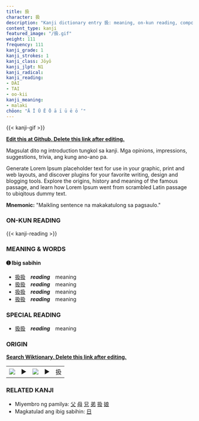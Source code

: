 ```yaml
---
title: 扱
character: 扱
description: "Kanji dictionary entry 扱: meaning, on-kun reading, compounds, origin, related kanji"
content_type: kanji
featured_image: "/扱.gif"
weight: 111
frequency: 111
kanji_grade: 1
kanji_strokes: 1
kanji_class: Jōyō
kanji_jlpt: N1
kanji_radical: 
kanji_reading: 
- DAI
- TAI
- oo-kii
kanji_meaning:
- malaki
chōon: "Ā Ī Ū Ē Ō ā ī ū ē ō ’"
---
```

[//]: # (Don't edit the line below. Kanji animated GIF code is automatically generated.)
{{< kanji-gif >}}

[//]: # (Edit below this line.)

**[Edit this at Github. Delete this link after editing.](https://github.com/tim0g/tim/tree/main/content/kanji/扱/index.md)**

Magsulat dito ng introduction tungkol sa kanji. Mga opinions, impressions, suggestions, trivia, ang kung ano-ano pa.

Generate Lorem Ipsum placeholder text for use in your graphic, print and web layouts, and discover plugins for your favorite writing, design and blogging tools. Explore the origins, history and meaning of the famous passage, and learn how Lorem Ipsum went from scrambled Latin passage to ubiqitous dummy text.
 
**Mnemonic:** "Maikling sentence na makakatulong sa pagsaulo."

### ON-KUN READING

[//]: # (Don't edit the line below. ON-KUN READING code is automatically generated.)
{{< kanji-reading >}}

### MEANING & WORDS

#### ➊ **Ibig sabihin**
  - [扱](../扱)[扱](../扱)　***reading***　meaning
  - [扱](../扱)[扱](../扱)　***reading***　meaning
  - [扱](../扱)[扱](../扱)　***reading***　meaning
  - [扱](../扱)[扱](../扱)　***reading***　meaning

### SPECIAL READING
  - [扱](../扱)[扱](../扱)　***reading***　meaning

### ORIGIN

**[Search Wiktionary. Delete this link after editing.](https://wiktionary.org/wiki/扱)**
<table class="kanji-table"><tr><td>
<img src="60px-扱-bronze.svg.png">
</td><td>▶</td><td>
<img src="60px-扱-oracle.svg.png">
</td><td>▶</td>
<td class="kanji-origin">扱</td>
</tr></table>

### RELATED KANJI
- Miyembro ng pamilya: [父](../父) [母](../母) [兄](../兄) [弟](../弟) [扱](../扱) [娘](../娘)
- Magkatulad ang ibig sabihin: [日](../日)
